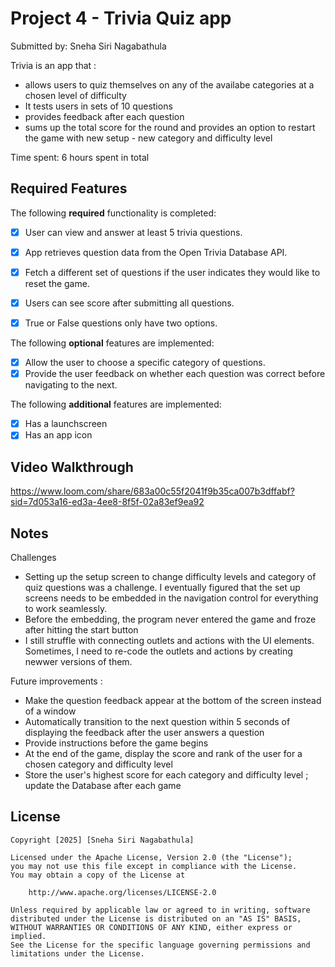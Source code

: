 # Project 4 - Trivia Quiz app

Submitted by: Sneha Siri Nagabathula

Trivia is an app that :
- allows users to quiz themselves on any of the availabe categories at a chosen level of difficulty
- It tests users in sets of 10 questions
- provides feedback after each question
- sums up the total score for the round and provides an option to restart the game with new setup - new category and difficulty level

Time spent: 6 hours spent in total

## Required Features

The following **required** functionality is completed:

- [x] User can view and answer at least 5 trivia questions.
- [x] App retrieves question data from the Open Trivia Database API.
- [x] Fetch a different set of questions if the user indicates they would like to reset the game.
- [x] Users can see score after submitting all questions.
- [x] True or False questions only have two options.


The following **optional** features are implemented:

  
- [x] Allow the user to choose a specific category of questions.
- [x] Provide the user feedback on whether each question was correct before navigating to the next.

The following **additional** features are implemented:

- [x] Has a launchscreen
- [x] Has an app icon

## Video Walkthrough

https://www.loom.com/share/683a00c55f2041f9b35ca007b3dffabf?sid=7d053a16-ed3a-4ee8-8f5f-02a83ef9ea92


## Notes

Challenges 
- Setting up the setup screen to change difficulty levels and category of quiz questions was a challenge. I eventually figured that the set up screens needs to be embedded in the navigation control for everything to work seamlessly.
- Before the embedding, the program never entered the game and froze after hitting the start button
- I still struffle with connecting outlets and actions with the UI elements. Sometimes, I need to re-code the outlets and actions by creating newwer versions of them.

Future improvements :
- Make the question feedback appear at the bottom of the screen instead of a window
- Automatically transition to the next question within 5 seconds of displaying the feedback after the user answers a question
- Provide instructions before the game begins
- At the end of the game, display the score and rank of the user for a chosen category and difficulty level
- Store the user's highest score for each category and difficulty level ; update the Database after each game

## License

    Copyright [2025] [Sneha Siri Nagabathula]

    Licensed under the Apache License, Version 2.0 (the "License");
    you may not use this file except in compliance with the License.
    You may obtain a copy of the License at

        http://www.apache.org/licenses/LICENSE-2.0

    Unless required by applicable law or agreed to in writing, software
    distributed under the License is distributed on an "AS IS" BASIS,
    WITHOUT WARRANTIES OR CONDITIONS OF ANY KIND, either express or implied.
    See the License for the specific language governing permissions and
    limitations under the License.
